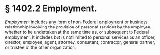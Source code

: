 # § 1402.2   Employment.

*Employment* includes any form of non-Federal employment or business relationship involving the provision of personal services by the employee, whether to be undertaken at the same time as, or subsequent to Federal employment. It includes but is not limited to personal services as an officer, director, employee, agent, attorney, consultant, contractor, general partner, or trustee of the other organization.





